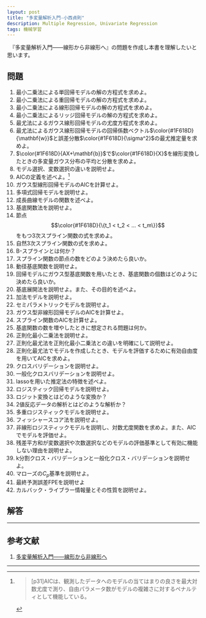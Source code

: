 ```yaml
---
layout: post
title: "多変量解析入門-小西貞則"
description: Multiple Regression, Univariate Regression
tags: 機械学習
---
```


　『多変量解析入門――線形から非線形へ』の問題を作成し本書を理解したいと思います。


## 問題

1. 最小二乗法による単回帰モデルの解の方程式を求めよ。
1. 最小二乗法による重回帰モデルの解の方程式を求めよ。
1. 最小二乗法による線形回帰モデルの解の方程式を求めよ。
1. 最小二乗法によるリッジ回帰モデルの解の方程式を求めよ。
1. 最尤法によるガウス線形回帰モデルの尤度方程式を求めよ。
1. 最尤法によるガウス線形回帰モデルの回帰係数ベクトル$\color{#1F618D}{\mathbf{w}}$と誤差分散$\color{#1F618D}{\sigma^2}$の最尤推定量を求めよ。
1. $\color{#1F618D}{AX+\mathbf{b}}$で$\color{#1F618D}{X}$を線形変換したときの多変量ガウス分布の平均と分散を求めよ。
1. モデル選択、変数選択の違いを説明せよ。
1. AICの定義を述べよ。[^aic]
1. ガウス型線形回帰モデルのAICを計算せよ。
1. 多項式回帰モデルを説明せよ。
1. 成長曲線モデルの関数を述べよ。
1. 基底関数法を説明せよ。
1. 節点$$\color{#1F618D}{\{t_1 < t_2 < ... < t_m\}}$$をもつ3次スプライン関数の式を求めよ。
1. 自然3次スプライン関数の式を求めよ。
1. B-スプラインとは何か？
1. スプライン関数の節点の数をどのよう決めたら良いか。
1. 動径基底関数を説明せよ。
1. 回帰モデルにガウス型基底関数を用いたとき、基底関数の個数はどのように決めたら良いか。
1. 基底展開法を説明せよ。また、その目的を述べよ。
1. 加法モデルを説明せよ。
1. セミパラメトリックモデルを説明せよ。
1. ガウス型非線形回帰モデルのAICを計算せよ。
1. スプライン関数のAICを計算せよ。
1. 基底関数の数を増やしたときに想定される問題は何か。
1. 正則化最小二乗法を説明せよ。
1. 正則化最尤法を正則化最小二乗法との違いを明確にして説明せよ。
1. 正則化最尤法でモデルを作成したとき、モデルを評価するために有効自由度を用いてAICを求めよ。
1. クロスバリデーションを説明せよ。
1. 一般化クロスバリデーションを説明せよ。
1. lassoを用いた推定法の特徴を述べよ。
1. ロジスティック回帰モデルを説明せよ。
1. ロジット変換とはどのような変換か？
1. 2値反応データの解析とはどのような解析か？
1. 多重ロジスティックモデルを説明せよ。
1. フィッシャースコア法を説明せよ。
1. 非線形ロジスティックモデルを説明し、対数尤度関数を求めよ。また、AICでモデルを評価せよ。
1. 残差平方和が変数選択や次数選択などのモデルの評価基準として有効に機能しない理由を説明せよ。
1. k分割クロス・バリデーションと一般化クロス・バリデーションを説明せよ。
1. マローズの$C_p$基準を説明せよ。
1. 最終予測誤差FPEを説明せよ
1. カルバック・ライブラー情報量とその性質を説明せよ。

## 解答


---
## 参考文献

1. [多変量解析入門――線形から非線形へ](https://amzn.to/3cb0m0D)

---
[^aic]: > [p31]AICは、観測したデータへのモデルの当てはまりの良さを最大対数尤度で測り、自由パラメータ数がモデルの複雑さに対するペナルティとして機能している。
[^多変量解析入門――線形から非線形へ]: (https://amzn.to/3cb0m0D) hello
